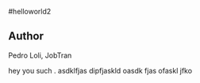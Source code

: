 #helloworld2

## Author
Pedro Loli, JobTran




hey you such . asdklfjas dipfjaskld oasdk fjas ofaskl jfko

